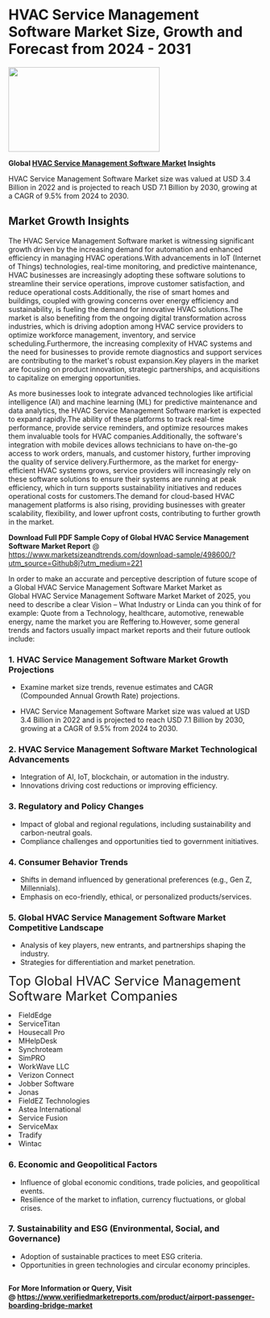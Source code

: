 <H1>HVAC Service Management Software Market Size, Growth and Forecast from 2024 - 2031</H1><img class="aligncenter size-medium wp-image-584254" src="https://thirdeyenews.in/wp-content/uploads/2024/09/Global-Market-Research-300x168.jpeg" alt="" width="300" height="168" /><p><strong>Global&nbsp;<a href="https://www.marketsizeandtrends.com/download-sample/498600/?utm_source=Github8j?utm_medium=221">HVAC Service Management Software Market</a> Insights</strong></p><p>HVAC Service Management Software Market size was valued at USD 3.4 Billion in 2022 and is projected to reach USD 7.1 Billion by 2030, growing at a CAGR of 9.5% from 2024 to 2030.</p><p><h2>Market Growth Insights</h2> <p>The HVAC Service Management Software market is witnessing significant growth driven by the increasing demand for automation and enhanced efficiency in managing HVAC operations.With advancements in IoT (Internet of Things) technologies, real-time monitoring, and predictive maintenance, HVAC businesses are increasingly adopting these software solutions to streamline their service operations, improve customer satisfaction, and reduce operational costs.Additionally, the rise of smart homes and buildings, coupled with growing concerns over energy efficiency and sustainability, is fueling the demand for innovative HVAC solutions.The market is also benefiting from the ongoing digital transformation across industries, which is driving adoption among HVAC service providers to optimize workforce management, inventory, and service scheduling.Furthermore, the increasing complexity of HVAC systems and the need for businesses to provide remote diagnostics and support services are contributing to the market's robust expansion.Key players in the market are focusing on product innovation, strategic partnerships, and acquisitions to capitalize on emerging opportunities.</p> <p>As more businesses look to integrate advanced technologies like artificial intelligence (AI) and machine learning (ML) for predictive maintenance and data analytics, the HVAC Service Management Software market is expected to expand rapidly.The ability of these platforms to track real-time performance, provide service reminders, and optimize resources makes them invaluable tools for HVAC companies.Additionally, the software's integration with mobile devices allows technicians to have on-the-go access to work orders, manuals, and customer history, further improving the quality of service delivery.Furthermore, as the market for energy-efficient HVAC systems grows, service providers will increasingly rely on these software solutions to ensure their systems are running at peak efficiency, which in turn supports sustainability initiatives and reduces operational costs for customers.The demand for cloud-based HVAC management platforms is also rising, providing businesses with greater scalability, flexibility, and lower upfront costs, contributing to further growth in the market.</p> <p><span class=""><strong>Download Full PDF Sample Copy of Global HVAC Service Management Software Market Report</strong> @ <a href="https://www.marketsizeandtrends.com/download-sample/498600/?utm_source=Github8j?utm_medium=221" target="_blank">https://www.marketsizeandtrends.com/download-sample/498600/?utm_source=Github8j?utm_medium=221</a></span></p><p>In order to make an accurate and perceptive description of future scope of a Global&nbsp;HVAC Service Management Software Market Market as Global&nbsp;HVAC Service Management Software Market Market of 2025, you need to describe a clear Vision &ndash; What Industry or Linda can you think of for example: Quote from a Technology, healthcare, automotive, renewable energy, name the market you are Reffering to.However, some general trends and factors usually impact market reports and their future outlook include:</p><h3>1.&nbsp;<strong>HVAC Service Management Software Market Growth Projections</strong></h3><ul><li>Examine market size trends, revenue estimates and CAGR (Compounded Annual Growth Rate) projections.</li><li><p>HVAC Service Management Software Market size was valued at USD 3.4 Billion in 2022 and is projected to reach USD 7.1 Billion by 2030, growing at a CAGR of 9.5% from 2024 to 2030.</p></li></ul><h3>2.&nbsp;<strong>HVAC Service Management Software Market Technological Advancements</strong></h3><ul><li>Integration of AI, IoT, blockchain, or automation in the industry.</li><li>Innovations driving cost reductions or improving efficiency.</li></ul><h3>3.&nbsp;<strong>Regulatory and Policy Changes</strong></h3><ul><li>Impact of global and regional regulations, including sustainability and carbon-neutral goals.</li><li>Compliance challenges and opportunities tied to government initiatives.</li></ul><h3>4.&nbsp;<strong>Consumer Behavior Trends</strong></h3><ul><li>Shifts in demand influenced by generational preferences (e.g., Gen Z, Millennials).</li><li>Emphasis on eco-friendly, ethical, or personalized products/services.</li></ul><h3>5.&nbsp;<strong>Global HVAC Service Management Software Market Competitive Landscape</strong></h3><ul><li>Analysis of key players, new entrants, and partnerships shaping the industry.</li><li>Strategies for differentiation and market penetration.</li></ul><p data-pm-slice="1 1 []"><span style="color: inherit; font-family: inherit; font-size: 25px;">Top Global HVAC Service Management Software Market Companies</span></p><div class="" data-test-id=""><p><li>FieldEdge</li><li> ServiceTitan</li><li> Housecall Pro</li><li> MHelpDesk</li><li> Synchroteam</li><li> SimPRO</li><li> WorkWave LLC</li><li> Verizon Connect</li><li> Jobber Software</li><li> Jonas</li><li> FieldEZ Technologies</li><li> Astea International</li><li> Service Fusion</li><li> ServiceMax</li><li> Tradify</li><li> Wintac</li></p></div><h3>6.&nbsp;<strong>Economic and Geopolitical Factors</strong></h3><ul><li>Influence of global economic conditions, trade policies, and geopolitical events.</li><li>Resilience of the market to inflation, currency fluctuations, or global crises.</li></ul><h3>7.&nbsp;<strong>Sustainability and ESG (Environmental, Social, and Governance)</strong></h3><ul><li>Adoption of sustainable practices to meet ESG criteria.</li><li>Opportunities in green technologies and circular economy principles.</li></ul><h2><strong style="font-size: 14px;">For More Information or Query, Visit @&nbsp;</strong><a style="background-color: #ffffff; font-size: 14px;" href="https://www.marketsizeandtrends.com/report/hvac-service-management-software-market/" target="_blank">https://www.verifiedmarketreports.com/product/airport-passenger-boarding-bridge-market</a></h2>